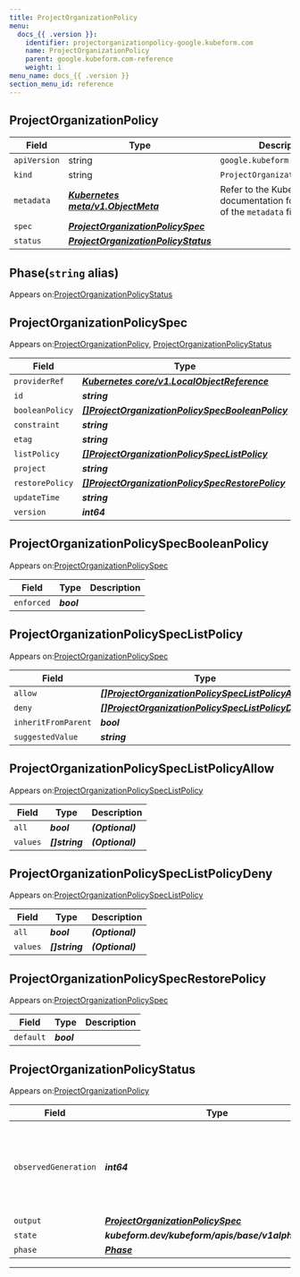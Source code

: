 ```yaml
---
title: ProjectOrganizationPolicy
menu:
  docs_{{ .version }}:
    identifier: projectorganizationpolicy-google.kubeform.com
    name: ProjectOrganizationPolicy
    parent: google.kubeform.com-reference
    weight: 1
menu_name: docs_{{ .version }}
section_menu_id: reference
---
```


## ProjectOrganizationPolicy
| Field | Type | Description |
| ------ | ----- | ----------- |
| `apiVersion` | string | `google.kubeform.com/v1alpha1` |
|    `kind` | string | `ProjectOrganizationPolicy` |
| `metadata` | ***[Kubernetes meta/v1.ObjectMeta](https://v1-18.docs.kubernetes.io/docs/reference/generated/kubernetes-api/v1.18/#objectmeta-v1-meta)***|Refer to the Kubernetes API documentation for the fields of the `metadata` field.|
| `spec` | ***[ProjectOrganizationPolicySpec](#projectorganizationpolicyspec)***||
| `status` | ***[ProjectOrganizationPolicyStatus](#projectorganizationpolicystatus)***||
## Phase(`string` alias)

Appears on:[ProjectOrganizationPolicyStatus](#projectorganizationpolicystatus)

## ProjectOrganizationPolicySpec

Appears on:[ProjectOrganizationPolicy](#projectorganizationpolicy), [ProjectOrganizationPolicyStatus](#projectorganizationpolicystatus)

| Field | Type | Description |
| ------ | ----- | ----------- |
| `providerRef` | ***[Kubernetes core/v1.LocalObjectReference](https://v1-18.docs.kubernetes.io/docs/reference/generated/kubernetes-api/v1.18/#localobjectreference-v1-core)***||
| `id` | ***string***||
| `booleanPolicy` | ***[[]ProjectOrganizationPolicySpecBooleanPolicy](#projectorganizationpolicyspecbooleanpolicy)***| ***(Optional)*** |
| `constraint` | ***string***||
| `etag` | ***string***| ***(Optional)*** |
| `listPolicy` | ***[[]ProjectOrganizationPolicySpecListPolicy](#projectorganizationpolicyspeclistpolicy)***| ***(Optional)*** |
| `project` | ***string***||
| `restorePolicy` | ***[[]ProjectOrganizationPolicySpecRestorePolicy](#projectorganizationpolicyspecrestorepolicy)***| ***(Optional)*** |
| `updateTime` | ***string***| ***(Optional)*** |
| `version` | ***int64***| ***(Optional)*** |
## ProjectOrganizationPolicySpecBooleanPolicy

Appears on:[ProjectOrganizationPolicySpec](#projectorganizationpolicyspec)

| Field | Type | Description |
| ------ | ----- | ----------- |
| `enforced` | ***bool***||
## ProjectOrganizationPolicySpecListPolicy

Appears on:[ProjectOrganizationPolicySpec](#projectorganizationpolicyspec)

| Field | Type | Description |
| ------ | ----- | ----------- |
| `allow` | ***[[]ProjectOrganizationPolicySpecListPolicyAllow](#projectorganizationpolicyspeclistpolicyallow)***| ***(Optional)*** |
| `deny` | ***[[]ProjectOrganizationPolicySpecListPolicyDeny](#projectorganizationpolicyspeclistpolicydeny)***| ***(Optional)*** |
| `inheritFromParent` | ***bool***| ***(Optional)*** |
| `suggestedValue` | ***string***| ***(Optional)*** |
## ProjectOrganizationPolicySpecListPolicyAllow

Appears on:[ProjectOrganizationPolicySpecListPolicy](#projectorganizationpolicyspeclistpolicy)

| Field | Type | Description |
| ------ | ----- | ----------- |
| `all` | ***bool***| ***(Optional)*** |
| `values` | ***[]string***| ***(Optional)*** |
## ProjectOrganizationPolicySpecListPolicyDeny

Appears on:[ProjectOrganizationPolicySpecListPolicy](#projectorganizationpolicyspeclistpolicy)

| Field | Type | Description |
| ------ | ----- | ----------- |
| `all` | ***bool***| ***(Optional)*** |
| `values` | ***[]string***| ***(Optional)*** |
## ProjectOrganizationPolicySpecRestorePolicy

Appears on:[ProjectOrganizationPolicySpec](#projectorganizationpolicyspec)

| Field | Type | Description |
| ------ | ----- | ----------- |
| `default` | ***bool***||
## ProjectOrganizationPolicyStatus

Appears on:[ProjectOrganizationPolicy](#projectorganizationpolicy)

| Field | Type | Description |
| ------ | ----- | ----------- |
| `observedGeneration` | ***int64***| ***(Optional)*** Resource generation, which is updated on mutation by the API Server.|
| `output` | ***[ProjectOrganizationPolicySpec](#projectorganizationpolicyspec)***| ***(Optional)*** |
| `state` | ***kubeform.dev/kubeform/apis/base/v1alpha1.State***| ***(Optional)*** |
| `phase` | ***[Phase](#phase)***| ***(Optional)*** |
---
